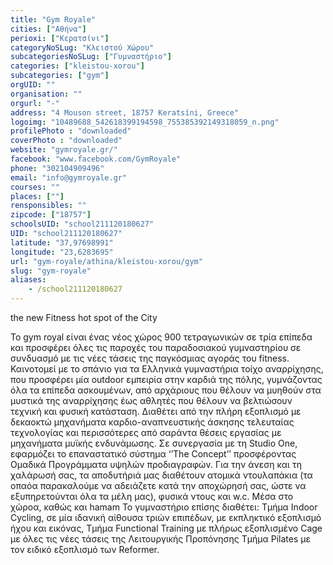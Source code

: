 ```yaml
---
title: "Gym Royale"
cities: ["Αθήνα"]
perioxi: ["Κερατσίνι"]
categoryNoSLug: "Κλειστού Χώρου"
subcategoriesNoSLug: ["Γυμναστήριο"]
categories: ["kleistou-xorou"]
subcategories: ["gym"]
orgUID: ""
organisation: ""
orgurl: "-"
address: "4 Mouson street, 18757 Keratsíni, Greece"
logoimg: "10489688_542618399194598_755385392149318059_n.png"
profilePhoto : "downloaded"
coverPhoto : "downloaded"
website: "gymroyale.gr/"
facebook: "www.facebook.com/GymRoyale"
phone: "302104909496"
email: "info@gymroyale.gr"
courses: ""
places: [""]
rensponsibles: ""
zipcode: ["18757"]
schoolsUID: "school211120180627"
UID: "school211120180627"
latitude: "37,97698991"
longitude: "23,6283695"
url: "gym-royale/athina/kleistou-xorou/gym"
slug: "gym-royale"
aliases:
    - /school211120180627
---
```



the new Fitness hot spot of the City

Το gym royal είναι ένας νέος χώρος 900 τετραγωνικών σε τρία επίπεδα και προσφέρει όλες τις παροχές του παραδοσιακού γυμναστηρίου σε συνδυασμό με τις νέες τάσεις της παγκόσμιας αγοράς του fitness. Καινοτομεί με το σπάνιο για τα Ελληνικά γυμναστήρια τοίχο αναρρίχησης, που προσφέρει μία outdoor εμπειρία στην καρδιά της πόλης, γυμνάζοντας όλα τα επίπεδα ασκουμένων, από αρχάριους που θέλουν να μυηθούν στα μυστικά της αναρρίχησης έως αθλητές που θέλουν να βελτιώσουν τεχνική και φυσική κατάσταση. Διαθέτει από την πλήρη εξοπλισμό με δεκαοκτώ μηχανήματα καρδιο-αναπνευστικής άσκησης τελευταίας τεχνολογίας και περισσότερες από σαράντα θέσεις εργασίας με μηχανήματα μυϊκής ενδυνάμωσης. Σε συνεργασία με τη Studio One, εφαρμόζει το επαναστατικό σύστημα ‘’The Concept’’ προσφέροντας Ομαδικά Προγράμματα υψηλών προδιαγραφών. Για την άνεση και τη χαλάρωσή σας, τα αποδυτήριά μας διαθέτουν ατομικά ντουλαπάκια (τα οπαόα παρακαλούμε να αδειάζετε κατά την αποχώρησή σας, ώστε να εξυπηρετούνται όλα τα μέλη μας), φυσικά ντους και w.c. Μέσα στο χώροα, καθώς και hamam Το γυμναστήριο επίσης διαθέτει: Τμήμα Indoor Cycling, σε μία ιδανική αίθουσα τριών επιπέδων, με εκπληκτικό εξοπλισμό ήχου και εικόνας, Τμήμα Functional Training με πλήρως εξοπλισμένο Cage με όλες τις νέες τάσεις της Λειτουργικής Προπόνησης Τμήμα Pilates με τον ειδικό εξοπλισμό των Reformer.